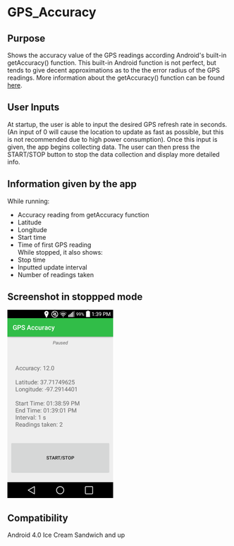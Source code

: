 # GPS_Accuracy
## Purpose
Shows the accuracy value of the GPS readings according Android's built-in getAccuracy() function. 
This built-in Android function is not perfect, but tends to give decent approximations as to the the error 
radius of the GPS readings. More information about the getAccuracy() function can be found 
<a href="https://developer.android.com/reference/android/location/Location#getAccuracy()">here</a>.
## User Inputs
At startup,  the user is able to input the desired GPS refresh rate in seconds. (An input of 0 will cause the location to update as fast as possible, but this is not recommended due to high power consumption). Once this input is given, the app begins collecting data. The user can then press the START/STOP button to stop the data collection and display more detailed info.
## Information given by the app
While running:
* Accuracy reading from getAccuracy function
* Latitude
* Longitude
* Start time
* Time of first GPS reading  
While stopped, it also shows:
* Stop time
* Inputted update interval
* Number of readings taken
## Screenshot in stoppped mode
<img src="screenshot.png" width="240" height="427">

## Compatibility
Android 4.0 Ice Cream Sandwich and up
